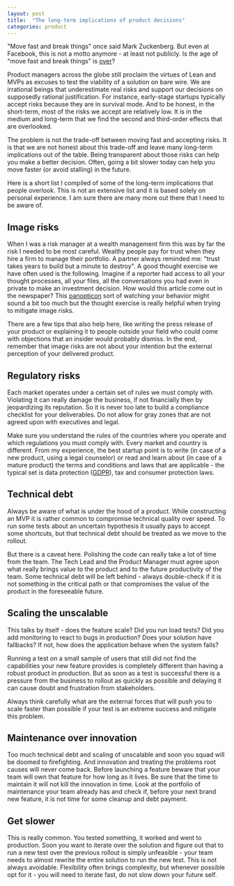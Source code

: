 ```yaml
---
layout: post
title:  "The long-term implications of product decisions"
categories: product
---
```


"Move fast and break things" once said Mark Zuckenberg. But even at Facebook, this is not a motto anymore - at least not publicly. Is the age of "move fast and break things" is [over](https://hbr.org/2019/01/the-era-of-move-fast-and-break-things-is-over)?

Product managers across the globe still proclaim the virtues of Lean and MVPs as excuses to test the viability of a solution on bare wire. We are irrational beings that underestimate real risks and support our decisions on supposedly rational justification. For instance, early-stage startups typically accept risks because they are in survival mode. And to be honest, in the short-term, most of the risks we accept are relatively low. It is in the medium and long-term that we find the second and third-order effects that are overlooked.

The problem is not the trade-off between moving fast and accepting risks. It is that we are not honest about this trade-off and leave many long-term implications out of the table. Being transparent about those risks can help you make a better decision. Often, going a bit slower today can help you move faster (or avoid stalling) in the future.

Here is a short list I compiled of some of the long-term implications that people overlook. This is not an extensive list and it is based solely on personal experience. I am sure there are many more out there that I need to be aware of.

## Image risks

When I was a risk manager at a wealth management firm this was by far the risk I needed to be most careful. Wealthy people pay for trust when they hire a firm to manage their portfolio. A partner always reminded me: "trust takes years to build but a minute to destroy". A good thought exercise we have often used is the following. Imagine if a reporter had access to all your thought processes, all your files, all the conversations you had even in private to make an investment decision. How would this article come out in the newspaper? This [panopticon](https://en.wikipedia.org/wiki/Panopticon) sort of watching your behavior might sound a bit too much but the thought exercise is really helpful when trying to mitigate image risks.

There are a few tips that also help here, like writing the press release of your product or explaining it to people outside your field who could come with objections that an insider would probably dismiss. In the end, remember that image risks are not about your intention but the external perception of your delivered product. 

## Regulatory risks

Each market operates under a certain set of rules we must comply with. Violating it can really damage the business, if not financially then by jeopardizing its reputation. So it is never too late to build a compliance checklist for your deliverables. Do not allow for gray zones that are not agreed upon with executives and legal.

Make sure you understand the rules of the countries where you operate and which regulations you must comply with. Every market and country is different. From my experience, the best startup point is to write (in case of a new product, using a legal counselor) or read and learn about (in case of a mature product) the terms and conditions and laws that are applicable - the typical set is data protection ([GDPR](https://gdpr-info.eu/)), tax and consumer protection laws.

## Technical debt

Always be aware of what is under the hood of a product. While constructing an MVP it is rather common to compromise technical quality over speed. To run some tests about an uncertain hypothesis it usually pays to accept some shortcuts, but that technical debt should be treated as we move to the rollout.

But there is a caveat here. Polishing the code can really take a lot of time from the team. The Tech Lead and the Product Manager must agree upon what really brings value to the product and to the future productivity of the team. Some technical debt will be left behind - always double-check if it is not something in the critical path or that compromises the value of the product in the foreseeable future.

## Scaling the unscalable

This talks by itself - does the feature scale? Did you run load tests? Did you add monitoring to react to bugs in production? Does your solution have fallbacks? If not, how does the application behave when the system fails?

Running a test on a small sample of users that still did not find the capabilities your new feature provides is completely different than having a robust product in production. But as soon as a test is successful there is a pressure from the business to rollout as quickly as possible and delaying it can cause doubt and frustration from stakeholders.

Always think carefully what are the external forces that will push you to scale faster than possible if your test is an extreme success and mitigate this problem.

## Maintenance over innovation

Too much technical debt and scaling of unscalable and soon you squad will be doomed to firefighting. And innovation and treating the problems root causes will never come back. Before launching a feature beware that your team will own that feature for how long as it lives. Be sure that the time to maintain it will not kill the innovation in time. Look at the portfolio of maintenance your team already has and check if, before your next brand new feature, it is not time for some cleanup and debt payment.

## Get slower

This is really common. You tested something, it worked and went to production. Soon you want to iterate over the solution and figure out that to run a new test over the previous rollout is simply unfeasible - your team needs to almost rewrite the entire solution to run the new test. This is not always avoidable. Flexibility often brings complexity, but whenever possible opt for it - you will need to iterate fast, do not slow down your future self.
